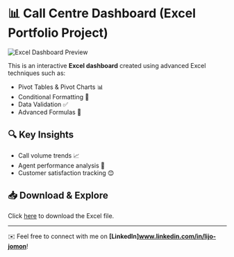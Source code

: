 # 📊 Call Centre Dashboard (Excel Portfolio Project)

![Excel Dashboard Preview]()

This is an interactive **Excel dashboard** created using advanced Excel techniques such as:
- Pivot Tables & Pivot Charts 📊
- Conditional Formatting 🎨
- Data Validation ✅
- Advanced Formulas 📑

## 🔍 Key Insights
- Call volume trends 📈
- Agent performance analysis 🎯
- Customer satisfaction tracking 😊

## 📥 Download & Explore
Click [here](./CALL_CENTRE_dashboard.xlsx) to download the Excel file.

---
✉️ Feel free to connect with me on **[LinkedIn]www.linkedin.com/in/lijo-jomon**!
